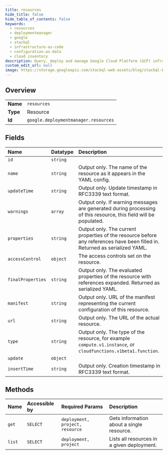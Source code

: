 ```yaml
---
title: resources
hide_title: false
hide_table_of_contents: false
keywords:
  - resources
  - deploymentmanager
  - google    
  - stackql
  - infrastructure-as-code
  - configuration-as-data
  - cloud inventory
description: Query, deploy and manage Google Cloud Platform (GCP) infrastructure and resources using SQL
custom_edit_url: null
image: https://storage.googleapis.com/stackql-web-assets/blog/stackql-blog-post-featured-image.png
---
```

  
    

## Overview
<table><tbody>
<tr><td><b>Name</b></td><td><code>resources</code></td></tr>
<tr><td><b>Type</b></td><td>Resource</td></tr>
<tr><td><b>Id</b></td><td><code>google.deploymentmanager.resources</code></td></tr>
</tbody></table>

## Fields
| Name | Datatype | Description |
|:-----|:---------|:------------|
| `id` | `string` |  |
| `name` | `string` | Output only. The name of the resource as it appears in the YAML config. |
| `updateTime` | `string` | Output only. Update timestamp in RFC3339 text format. |
| `warnings` | `array` | Output only. If warning messages are generated during processing of this resource, this field will be populated. |
| `properties` | `string` | Output only. The current properties of the resource before any references have been filled in. Returned as serialized YAML. |
| `accessControl` | `object` | The access controls set on the resource. |
| `finalProperties` | `string` | Output only. The evaluated properties of the resource with references expanded. Returned as serialized YAML. |
| `manifest` | `string` | Output only. URL of the manifest representing the current configuration of this resource. |
| `url` | `string` | Output only. The URL of the actual resource. |
| `type` | `string` | Output only. The type of the resource, for example `compute.v1.instance`, or `cloudfunctions.v1beta1.function`. |
| `update` | `object` |  |
| `insertTime` | `string` | Output only. Creation timestamp in RFC3339 text format. |
## Methods
| Name | Accessible by | Required Params | Description |
|:-----|:--------------|:----------------|:------------|
| `get` | `SELECT` | `deployment, project, resource` | Gets information about a single resource. |
| `list` | `SELECT` | `deployment, project` | Lists all resources in a given deployment. |
